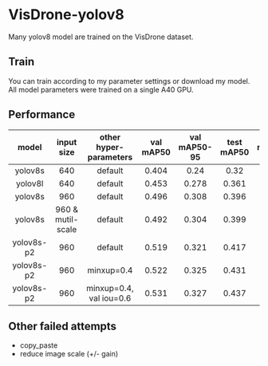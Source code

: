 # VisDrone-yolov8
 Many yolov8 model  are trained on the VisDrone dataset.

## Train
You can train according to my parameter settings or download my model. All model parameters were trained on a single A40 GPU.

## Performance
| model | input size | other hyper-parameters | val mAP50 | val mAP50-95 | test mAP50 | test mAP50-95 | model & log |
| :-: | :-: | :-: | :-: | :-: | :-: | :-: |  :-: | 
| yolov8s | 640 | default | 0.404| 0.24| 0.32| 0.184| [Google](https://drive.google.com/drive/folders/1PV44NEOVTb_M_okL3Ehpl989hV29I-gg?usp=drive_link)|
| yolov8l | 640 | default | 0.453 | 0.278| 0.361 | 0.213 |  [Google](https://drive.google.com/drive/folders/1Ufe8tFD2gTSh5EaeMa2BkTC4ZSrvG20S?usp=drive_link) |
| yolov8s | 960 | default | 0.496 | 0.308 | 0.396 | 0.234 |  [Google](https://drive.google.com/drive/folders/1IRzPuld_P42tR3v8mtjDwJlDW-vDfk8P?usp=drive_link) |
| yolov8s | 960 & mutil-scale| default | 0.492 | 0.304 | 0.399 | 0.236 |  [Google](https://drive.google.com/drive/folders/1fMmcbmD7xuKQwYLTmVDoGLWzjuSspyj3?usp=drive_link) |
| yolov8s-p2 | 960 | default | 0.519 | 0.321 |  0.417 | 0.244 |  [Google](https://drive.google.com/drive/folders/1rNy1lIe2FLOQUzh8I8aTt9aG3gYQ1IJ1?usp=drive_link) |
| yolov8s-p2 | 960 | minxup=0.4 | 0.522 | 0.325 | 0.431| 0.255 |  [Google](https://drive.google.com/drive/folders/1fYgmNKjObD1GCigl68geznu6rKxr7X-k?usp=drive_link) |
| yolov8s-p2 | 960 | minxup=0.4, val iou=0.6| 0.531 | 0.327 | 0.437 |  0.256 |  [Google](https://drive.google.com/drive/folders/1fYgmNKjObD1GCigl68geznu6rKxr7X-k?usp=drive_link) |



## Other failed attempts
- copy_paste
- reduce image scale (+/- gain)
